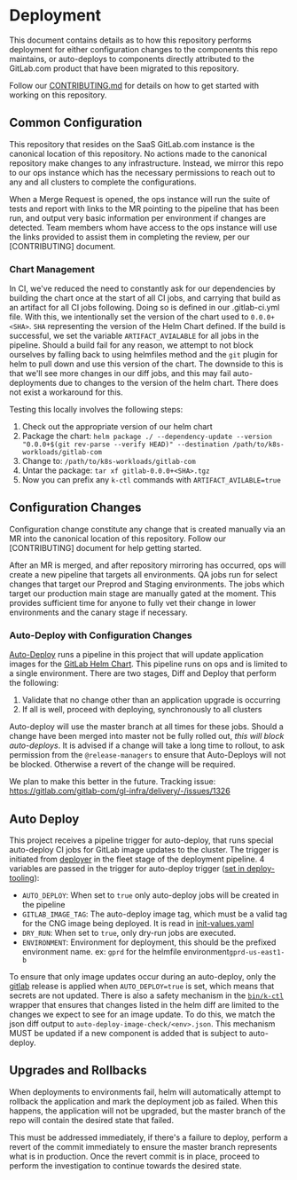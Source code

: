 # Deployment

This document contains details as to how this repository performs deployment for
either configuration changes to the components this repo maintains, or
auto-deploys to components directly attributed to the GitLab.com product that
have been migrated to this repository.

Follow our [CONTRIBUTING.md](CONTRIBUTING.md) for details on how to get started
with working on this repository.

## Common Configuration

This repository that resides on the SaaS GitLab.com instance is the canonical
location of this repository.  No actions made to the canonical repository make
changes to any infrastructure.  Instead, we mirror this repo to our ops instance
which has the necessary permissions to reach out to any and all clusters to
complete the configurations.

When a Merge Request is opened, the ops instance will run the suite of tests and
report with links to the MR pointing to the pipeline that has been run, and
output very basic information per environment if changes are detected.  Team
members whom have access to the ops instance will use the links provided to
assist them in completing the review, per our [CONTRIBUTING] document.

### Chart Management

In CI, we've reduced the need to constantly ask for our dependencies by building
the chart once at the start of all CI jobs, and carrying that build as an
artifact for all CI jobs following.  Doing so is defined in our .gitlab-ci.yml
file.  With this, we intentionally set the version of the chart used to
`0.0.0+<SHA>`.  `SHA` representing the version of the Helm Chart defined.  If
the build is successful, we set the variable `ARTIFACT_AVIALABLE` for all jobs
in the pipeline.  Should a build fail for any reason, we attempt to not block
ourselves by falling back to using helmfiles method and the `git` plugin for
helm to pull down and use this version of the chart.  The downside to this is
that we'll see more changes in our diff jobs, and this may fail auto-deployments
due to changes to the version of the helm chart.  There does not exist a
workaround for this.

Testing this locally involves the following steps:

1. Check out the appropriate version of our helm chart
1. Package the chart: `helm package ./ --dependency-update --version
   "0.0.0+$(git rev-parse --verify HEAD)" --destination
   /path/to/k8s-workloads/gitlab-com`
1. Change to: `/path/to/k8s-workloads/gitlab-com`
1. Untar the package: `tar xf gitlab-0.0.0+<SHA>.tgz`
1. Now you can prefix any `k-ctl` commands with `ARTIFACT_AVILABLE=true`

## Configuration Changes

Configuration change constitute any change that is created manually via an MR
into the canonical location of this repository.  Follow our [CONTRIBUTING]
document for help getting started.

After an MR is merged, and after repository mirroring has occurred, ops will
create a new pipeline that targets all environments.  QA jobs run for select
changes that target our Preprod and Staging environments.  The jobs which target
our production main stage are manually gated at the moment.  This provides
sufficient time for anyone to fully vet their change in lower environments and
the canary stage if necessary.

### Auto-Deploy with Configuration Changes

[Auto-Deploy](https://gitlab.com/gitlab-org/release/docs/-/blob/master/general/deploy/auto-deploy.md) runs a pipeline in this project that will update application images for the [GitLab Helm Chart](https://docs.gitlab.com/charts/#gitlab-cloud-native-helm-chart).  This pipeline runs on ops and is limited to a single environment.  There are two stages, Diff and Deploy that perform the following:

1. Validate that no change other than an application upgrade is occurring
1. If all is well, proceed with deploying, synchronously to all clusters

Auto-deploy will use the master branch at all times for these jobs.  Should a change have been merged into master not be fully rolled out, *this will block auto-deploys*.  It is advised if a change will take a long time to rollout, to ask permission from the `@release-managers` to ensure that Auto-Deploys will not be blocked.  Otherwise a revert of the change will be required.

We plan to make this better in the future.  Tracking issue: https://gitlab.com/gitlab-com/gl-infra/delivery/-/issues/1326

## Auto Deploy

This project receives a pipeline trigger for auto-deploy, that runs special auto-deploy CI jobs for GitLab image updates to the cluster.
The trigger is initiated from [deployer](https://ops.gitlab.net/gitlab-com/gl-infra/deployer) in the fleet stage of the deployment pipeline.
4 variables are passed in the trigger for auto-deploy trigger ([set in deploy-tooling](https://ops.gitlab.net/gitlab-com/gl-infra/deploy-tooling/-/blob/cc07cb8705e12dcf520615080a6926c2342dd4d6/common_tasks/k8s_trigger.yml#L27-30)):
* `AUTO_DEPLOY`: When set to `true` only auto-deploy jobs will be created in the pipeline
* `GITLAB_IMAGE_TAG`: The auto-deploy image tag, which must be a valid tag for the CNG image being deployed. It is read in [init-values.yaml](https://gitlab.com/gitlab-com/gl-infra/k8s-workloads/gitlab-com/-/blob/master/releases/gitlab/values/init-values.yaml.gotmpl)
* `DRY_RUN`: When set to `true`, only dry-run jobs are executed.
* `ENVIRONMENT`: Environment for deployment, this should be the prefixed environment name. ex: `gprd` for the helmfile environment`gprd-us-east1-b`

To ensure that only image updates occur during an auto-deploy, only the [gitlab](https://gitlab.com/gitlab-com/gl-infra/k8s-workloads/gitlab-com/-/tree/master/releases/gitlab) release is applied when `AUTO_DEPLOY=true` is set, which means that secrets are not updated.
There is also a safety mechanism in the [`bin/k-ctl`](https://gitlab.com/gitlab-com/gl-infra/k8s-workloads/gitlab-com/-/blob/master/bin/k-ctl) wrapper that ensures that changes listed in the helm diff are limited to the changes we expect to see for an image update. To do this, we match the json diff output to `auto-deploy-image-check/<env>.json`.  This mechanism MUST be updated if a new component is added that is subject to auto-deploy.

## Upgrades and Rollbacks

When deployments to environments fail, helm will automatically attempt to rollback the application and mark the deployment job as failed.
When this happens, the application will not be upgraded, but the master branch of the repo will contain the desired state that failed.

This must be addressed immediately, if there's a failure to deploy, perform a revert of the commit immediately to ensure the master branch represents what is in production.
Once the revert commit is in place, proceed to perform the investigation to continue towards the desired state.

